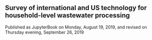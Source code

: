 ## Survey of international and US technology for household-level wastewater processing

Published as JupyterBook on Monday, August 19, 2019, and revised on Thursday evening, September 26, 2019
